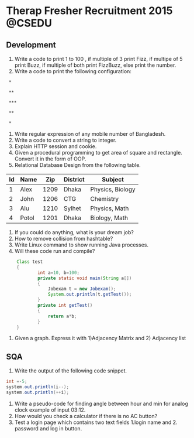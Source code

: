 # Therap Fresher Recruitment 2015 @CSEDU        

## Development

1. Write a code to print 1 to 100 , if multiple of 3 print Fizz, if  multipe of 5 print Buzz, if multiple of both print FizzBuzz, else print  the number.
2. Write a code to print the following configuration:

```
 *

 **

 ***

 **

 *
```

1. Write regular expression of any mobile number of Bangladesh.
2. Write a code to convert a string to integer.
3. Explain HTTP session and cookie.
4. Given a procedural programming to get area of square and rectangle. Convert it in the form of  OOP.
5. Relational Database Design from the following table.



| Id   | Name  | Zip  | District | Subject          |
| ---- | ----- | ---- | -------- | ---------------- |
| 1    | Alex  | 1209 | Dhaka    | Physics, Biology |
| 2    | John  | 1206 | CTG      | Chemistry        |
| 3    | Alu   | 1210 | Sylhet   | Physics, Math    |
| 4    | Potol | 1201 | Dhaka    | Biology, Math    |

1. If you could do anything, what is your dream job?
2. How to remove collision from hashtable?
3. Write Linux command to show running Java processes.
4. Will these code run and compile?

```java
	Class test
	{
	        int a=10, b=100;
			private static void main(String a[])
			{
				Jobexam t = new Jobexam();
				System.out.println(t.getTest());
			}
			private int getTest()
			{
				return a*b;
			}
	}
```

1. Given a graph. Express it with 1)Adjacency Matrix and 2) Adjacency list

## SQA

1. Write the output of the following code snippet.

```java
int =-5;
system.out.println(i--);
system.out.println(++i);
```

1. Write a pseudo-code for finding angle between hour and min for analog clock example of input 03:12.
2. How would you check a calculator if there is no AC button?
3. Test a login page which contains two text fields 1.login name and 2. password and log in button.